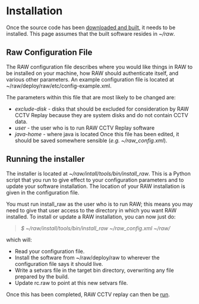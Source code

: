 # Installation #

Once the source code has been [downloaded and built](Downloading.md), it needs to be installed. This page assumes that the built software resides in _~/raw_.

## Raw Configuration File ##

The RAW configuration file describes where you would like things in RAW to be installed on your machine, how RAW should authenticate itself, and various other parameters. An example configuration file is located at ~/raw/deploy/raw/etc/config-example.xml.

The parameters within this file that are most likely to be changed are:
  * _exclude-disk_ - disks that should be excluded for consideration by RAW CCTV Replay because they are system disks and do not contain CCTV data.
  * _user_ - the user who is to run RAW CCTV Replay software
  * _java-home_ - where java is located
Once this file has been edited, it should be saved somewhere sensible (_e.g. ~/raw\_config.xml_).

## Running the installer ##

The installer is located at _~/raw/intall/tools/bin/install\_raw_. This is a Python script that you run to give effect to your configuration parameters and to update your software installation. The location of your RAW installation is given in the configuration file.

You must run install\_raw as the user who is to run RAW; this means you may need to give that user access to the directory in which you want RAW installed.
To install or update a RAW installation, you can now just do:

> _$ ~/raw/install/tools/bin/install\_raw ~/raw\_config.xml ~/raw/_

which will:
  * Read your configuration file.
  * Install the software from ~/raw/deploy/raw to wherever the configuration file says it should live.
  * Write a setvars file in the target bin directory, overwriting any file prepared by the build.
  * Update rc.raw to point at this new setvars file.

Once this has been completed, RAW CCTV replay can then be [run](Running.md).